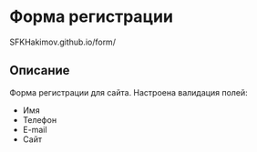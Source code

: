 # Форма регистрации
SFKHakimov.github.io/form/

## Описание
Форма регистрации для сайта.
Настроена валидация полей:
- Имя
- Телефон
- E-mail
- Сайт